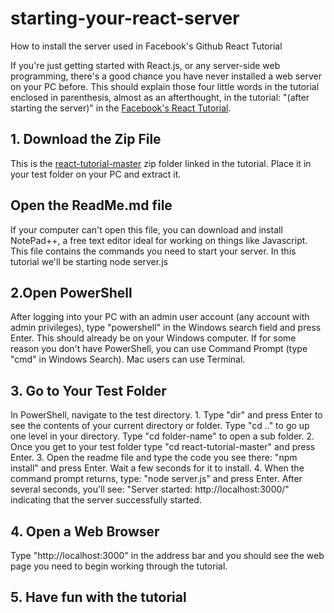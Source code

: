 # starting-your-react-server
<p>How to install the server used in Facebook's Github React Tutorial</p>
<p>If you're just getting started with React.js, or any server-side web programming, there's a good chance you have never installed a web server on your PC before. This should explain those four little words in the tutorial enclosed in parenthesis, almost as an afterthought, in the tutorial: "(after starting the server)" in the <a href="https://facebook.github.io/react/docs/tutorial.html">Facebook's React Tutorial</a>.</p>
<h2>1. Download the Zip File</h2>
This is the <a href="https://github.com/reactjs/react-tutorial/archive/master.zip">react-tutorial-master</a> zip folder linked in the tutorial. Place it in your test folder on your PC and extract it. 
<h2>Open the ReadMe.md file</h2>
If your computer can't open this file, you can download and install </a href="https://notepad-plus-plus.org/">NotePad++</a>, a free text editor ideal for working on things like Javascript. 
This file contains the commands you need to start your server. In this tutorial we'll be starting node server.js
<h2>2.Open PowerShell</h2>
After logging into your PC with an admin user account (any account with admin privileges), type "powershell" in the Windows search field and press Enter. This should already be on your Windows computer. If for some reason you don't have PowerShell, you can use Command Prompt (type "cmd" in Windows Search). Mac users can use Terminal.
<h2>3. Go to Your Test Folder</h2>
In PowerShell, navigate to the test directory.
1. Type "dir" and press Enter to see the contents of your current directory or folder. 
Type "cd .." to go up one level in your directory.
Type "cd folder-name" to open a sub folder. 
2. Once you get to your test folder type "cd react-tutorial-master" and press Enter.
3. Open the readme file and type the code you see there: 
"npm install" and press Enter. Wait a few seconds for it to install.
4. When the command prompt returns, type: 
"node server.js" and press Enter.
After several seconds, you'll see: 
"Server started: http://localhost:3000/" indicating that the server successfully started.
<h2>4. Open a Web Browser</h2>
Type "http://localhost:3000" in the address bar and you should see the web page you need to begin working through the tutorial.
<h2>5. Have fun with the tutorial</h2>


